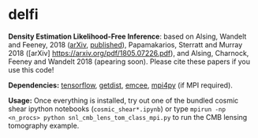 # delfi

**Density Estimation Likelihood-Free Inference**: based on Alsing, Wandelt and Feeney, 2018 ([arXiv](https://arxiv.org/abs/1801.01497), [published](https://academic.oup.com/mnras/article-abstract/477/3/2874/4956055?redirectedFrom=fulltext)), Papamakarios, Sterratt and Murray 2018 ([arXiv] https://arxiv.org/pdf/1805.07226.pdf), and Alsing, Charnock, Feeney and Wandelt 2018 (apearing soon). Please cite these papers if you use this code!

**Dependencies:** [tensorflow](https://www.tensorflow.org), [getdist](http://getdist.readthedocs.io/en/latest/), [emcee](http://dfm.io/emcee/current/), [mpi4py](https://mpi4py.readthedocs.io/en/stable/) (if MPI required).

**Usage:** Once everything is installed, try out one of the bundled cosmic shear ipython notebooks (`cosmic_shear*.ipynb`) or type `mpirun -np <n_procs> python snl_cmb_lens_tom_class_mpi.py` to run the CMB lensing tomography example.
